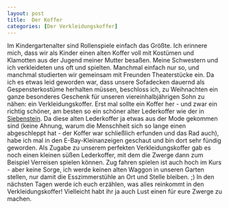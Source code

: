 ```yaml
---
layout: post
title:  Der Koffer
categories: [Der Verkleidungskoffer]
---
```



Im Kindergartenalter sind Rollenspiele einfach das Größte.
Ich erinnere mich, dass wir als Kinder einen alten Koffer voll mit Kostümen und Klamotten aus der Jugend meiner Mutter besaßen.
Meine Schwestern und ich verkleideten uns oft und spielten. Manchmal einfach nur so, und manchmal studierten wir gemeinsam mit Freunden Theaterstücke ein.
Da ich es etwas leid geworden war, dass unsere Sofadecken dauernd als Gespensterkostüme herhalten müssen, beschloss ich, zu Weihnachten ein ganze besonderes Geschenk für unseren viereinhalbjährigen Sohn zu nähen: ein Verkleidungskoffer.
Erst mal sollte ein Koffer her - und zwar ein richtig schöner, am besten so ein schöner alter Lederkoffer wie der in [Siebenstein](https://de.wikipedia.org/wiki/Siebenstein).
Da diese alten Lederkoffer ja etwas aus der Mode gekommen sind (keine Ahnung, warum die Menschheit sich so lange einen abgeschleppt hat - der Koffer war schließlich erfunden und das Rad auch), habe ich mal in den E-Bay-Kleinanzeigen geschaut und bin dort sehr fündig geworden.
Als Zugabe zu unserem perfekten Verkleidungskoffer gab es noch einen kleinen süßen Lederkoffer, mit dem die Zwerge dann zum Beispiel Verreisen spielen können.
Zug fahren spielen ist auch hoch im Kurs - aber keine Sorge, ich werde keinen alten Waggon in unseren Garten stellen, nur damit die Esszimmerstühle an Ort und Stelle bleiben. ;)
In den nächsten Tagen werde ich euch erzählen, was alles reinkommt in den Verkleidungskoffer! Vielleicht habt ihr ja auch Lust einen für eure Zwerge zu machen.
